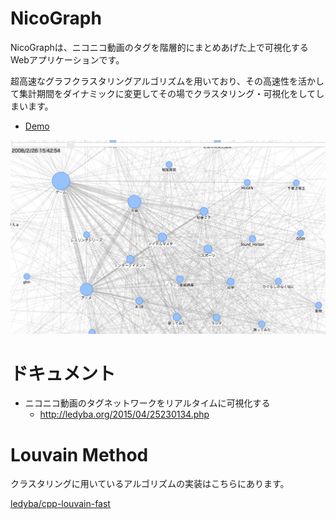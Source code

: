 # NicoGraph
NicoGraphは、ニコニコ動画のタグを階層的にまとめあげた上で可視化するWebアプリケーションです。

超高速なグラフクラスタリングアルゴリズムを用いており、その高速性を活かして集計期間をダイナミックに変更してその場でクラスタリング・可視化をしてしまいます。

- [Demo](http://ledyba.org/NicoGraph/)

[![ScreenShot](https://raw.githubusercontent.com/ledyba/NicoGraph/master/screenshot.jpg)](http://ledyba.org/NicoGraph/)

# ドキュメント

 - ニコニコ動画のタグネットワークをリアルタイムに可視化する
   - http://ledyba.org/2015/04/25230134.php

# Louvain Method
クラスタリングに用いているアルゴリズムの実装はこちらにあります。

[ledyba/cpp-louvain-fast](https://github.com/ledyba/cpp-louvain-fast)
